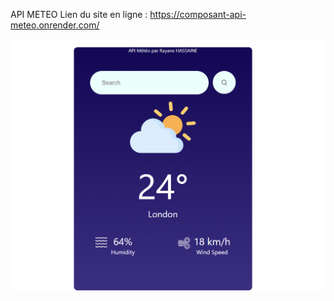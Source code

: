 API METEO
Lien du site en ligne : https://composant-api-meteo.onrender.com/

![Image du site](./src/Components/Assets/api_meteo.png   "Image d'exemple du composant METEO API from scratch")

